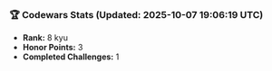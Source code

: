 ### 🏆 Codewars Stats (Updated: 2025-10-07 19:06:19 UTC)

- **Rank:** 8 kyu
- **Honor Points:** 3
- **Completed Challenges:** 1
